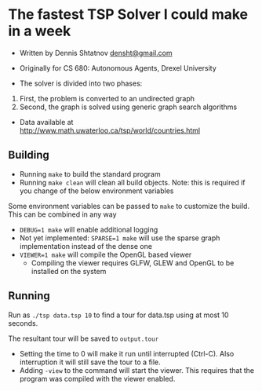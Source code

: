 The fastest TSP Solver I could make in a week
=============================================

- Written by Dennis Shtatnov <densht@gmail.com>
- Originally for CS 680: Autonomous Agents, Drexel University


- The solver is divided into two phases:

1. First, the problem is converted to an undirected graph
2. Second, the graph is solved using generic graph search algorithms

- Data available at <http://www.math.uwaterloo.ca/tsp/world/countries.html>



Building
--------

- Running `make` to build the standard program
- Running `make clean` will clean all build objects. Note: this is required if you change of the below environment variables

Some environment variables can be passed to `make` to customize the build. This can be combined in any way

- `DEBUG=1 make` will enable additional logging
- Not yet implemented: `SPARSE=1 make` will use the sparse graph implementation instead of the dense one
- `VIEWER=1 make` will compile the OpenGL based viewer
	- Compiling the viewer requires GLFW, GLEW and OpenGL to be installed on the system


Running
-------

Run as `./tsp data.tsp 10` to find a tour for data.tsp using at most 10 seconds.

The resultant tour will be saved to `output.tour`

- Setting the time to 0 will make it run until interrupted (Ctrl-C). Also interruption it will still save the tour to a file.
- Adding `-view` to the command will start the viewer. This requires that the program was compiled with the viewer enabled.
